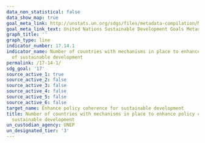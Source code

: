 ```yaml
---
data_non_statistical: false
data_show_map: true
goal_meta_link: http://unstats.un.org/sdgs/files/metadata-compilation/Metadata-Goal-17.pdf
goal_meta_link_text: United Nations Sustainable Development Goals Metadata (pdf 468kB)
graph_title: ''
graph_type: line
indicator_number: 17.14.1
indicator_name: Number of countries with mechanisms in place to enhance policy coherence
  of sustainable development
permalink: /17-14-1/
sdg_goal: '17'
source_active_1: true
source_active_2: false
source_active_3: false
source_active_4: false
source_active_5: false
source_active_6: false
target_name: Enhance policy coherence for sustainable development
title: Number of countries with mechanisms in place to enhance policy coherence of
  sustainable development
un_custodian_agency: UNEP
un_designated_tier: '3'
---
```

